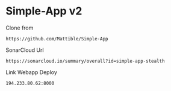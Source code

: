 # Simple-App v2
Clone from
```
https://github.com/Mattible/Simple-App
```

SonarCloud Url
```
https://sonarcloud.io/summary/overall?id=simple-app-stealth
```

Link Webapp Deploy
```
194.233.80.62:8000
```

